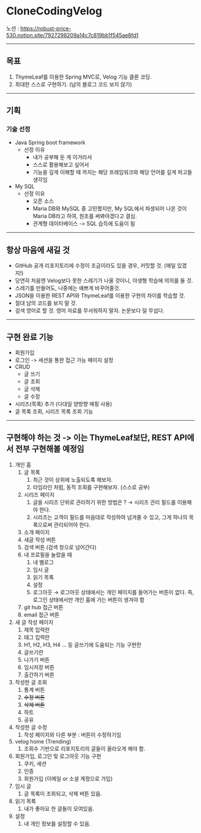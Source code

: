 # CloneCodingVelog

노션 : https://robust-price-530.notion.site/7927298209a14c7c819bb1f545ae8fd1

---
## 목표
1. ThymeLeaf를 이용한 Spring MVC로, Velog 기능 클론 코딩.
2. 최대한 스스로 구현하기. (남의 블로그 코드 보지 않기)
---
## 기획
### 기술 선정
- Java Spring boot framework
  - 선정 이유
    - 내가 공부해 둔 게 이거라서
    - 스스로 활용해보고 싶어서
    - 기능을 깊게 이해할 때 까지는 해당 프레임워크와 해당 언어를 깊게 파고들 생각임
- My SQL
  - 선정 이유
    - 오픈 소스 
    - Maria DB와 MySQL 중 고민했지만, My SQL에서 파생되어 나온 것이 Maria DB라고 하여, 원조를 써봐야겠다고 결심.
    - 관계형 데이터베이스 -> SQL 습득에 도움이 됨
---
## 항상 마음에 새길 것
- GitHub 공개 리포지토리에 수정이 조금이라도 있을 경우, 커밋할 것. (매일 있겠지!)
- 당연히 처음엔 Velog보다 못한 스레기가 나올 것이니, 야생형 학습에 의의를 둘 것.
- 스레기를 만들어도, 나중에는 예쁘게 바꾸어줄것.
- JSON을 이용한 REST API와 ThymeLeaf를 이용한 구현의 차이를 학습할 것.
- 절대 남의 코드를 보지 말 것.
- 검색 영어로 할 것. 영어 자료를 무서워하지 말자. 논문보다 덜 무섭다.
---
## 구현 완료 기능
- 회원가입
- 로그인 -> 세션을 통한 접근 가능 페이지 설정
- CRUD
  - 글 쓰기
  - 글 조회
  - 글 삭제
  - 글 수정
- 시리즈(목록) 추가 (다대일 양방향 매핑 사용)
- 글 목록 조회, 시리즈 목록 조회 기능

---
## 구현해야 하는 것 -> 이는 ThymeLeaf보단, REST API에서 전부 구현해볼 예정임
1. 개인 홈
    1. 글 목록
        1. 최근 것이 상위에 노출되도록 해보자.
        2. 타임라인 처럼, 동적 조회를 구현해보자. (스스로 공부)
    2. 시리즈 페이지
        1. 글을 시리즈 단위로 관리하기 위한 방법은 ? → 시리즈 관리 필드를 이용해야 한다.
        2. 시리즈는 고객이 필드를 마음대로 작성하여 넘겨줄 수 있고, 그게 하나의 목록으로써 관리되어야 한다. 
    3. 소개 페이지
    4. 새글 작성 버튼
    5. 검색 버튼 (검색 창으로 넘어간다)
    6. 내 프로필을 눌렀을 때
        1. 내 벨로그
        2. 임시 글
        3. 읽기 목록
        4. 설정
        5. 로그아웃 → 로그아웃 상태에서는 개인 페이지를 들어가는 버튼이 없다. 즉, 로그인 상태에서만 개인 홈에 가는 버튼이 생겨야 함
    7. git hub 접근 버튼
    8. email 접근 버튼
2. 새 글 작성 페이지
    1. 제목 입력란
    2. 태그 입력란
    3. H1, H2, H3, H4 … 등 글쓰기에 도움되는 기능 구현란
    4. 글쓰기란
    5. 나가기 버튼
    6. 임시저장 버튼
    7. 출간하기 버튼
3. 작성한 글 조회
    1. 통계 버튼
    2. ~~수정 버튼~~
    3. ~~삭제 버튼~~
    4. 하트
    5. 공유
4. 작성한 글 수정
    1. 작성 페이지와 다른 부분 : 버튼이 수정하기임
5. velog home (Trending)
    1. 조회수 기반으로 리포지토리의 글들이 올라오게 해야 함. 
6. 회원가입, 로그인 및 로그아웃 기능 구현
    1. 쿠키, 세션 
    2. 인증
    3. 회원가입 (이메일 or 소셜 계정으로 가입)
7. 임시 글
    1. 글 목록이 조회되고, 삭제 버튼 있음.
8. 읽기 목록
    1. 내가 좋아요 한 글들이 모여있음.
9. 설정
    1. 내 개인 정보를 설정할 수 있음.
